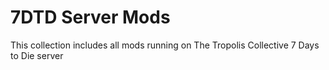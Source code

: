 # 7DTD Server Mods
 This collection includes all mods running on The Tropolis Collective 7 Days to Die server 
